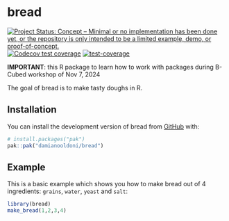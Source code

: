 # bread

<!-- badges: start -->
  [![Project Status: Concept – Minimal or no implementation has been done yet, or the repository is only intended to be a limited example, demo, or proof-of-concept.](https://www.repostatus.org/badges/latest/concept.svg)](https://www.repostatus.org/#concept)
  [![Codecov test coverage](https://codecov.io/gh/damianooldoni/bread/graph/badge.svg)](https://app.codecov.io/gh/damianooldoni/bread)
  [![test-coverage](https://github.com/damianooldoni/bread/actions/workflows/test-coverage.yaml/badge.svg)](https://github.com/damianooldoni/bread/actions/workflows/test-coverage.yaml)

**IMPORTANT**: this R package to learn how to work with packages during B-Cubed workshop of Nov 7, 2024

The goal of bread is to make tasty doughs in R.

## Installation

You can install the development version of bread from [GitHub](https://github.com/damianooldoni/bread) with:

``` r
# install.packages("pak")
pak::pak("damianooldoni/bread")
```

## Example

This is a basic example which shows you how to make bread out of 4 ingredients: `grains`, `water`, `yeast` and `salt`:

``` r
library(bread)
make_bread(1,2,3,4)
```

